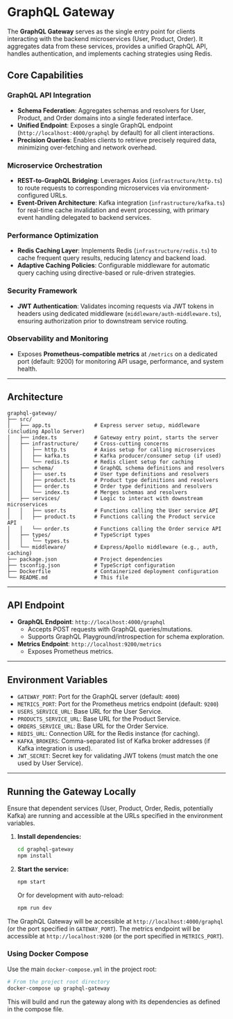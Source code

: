 # GraphQL Gateway

The **GraphQL Gateway** serves as the single entry point for clients interacting with the backend microservices (User, Product, Order). It aggregates data from these services, provides a unified GraphQL API, handles authentication, and implements caching strategies using Redis.

## Core Capabilities

### **GraphQL API Integration**

- **Schema Federation**: Aggregates schemas and resolvers for User, Product, and Order domains into a single federated interface.
- **Unified Endpoint**: Exposes a single GraphQL endpoint (`http://localhost:4000/graphql` by default) for all client interactions.
- **Precision Queries**: Enables clients to retrieve precisely required data, minimizing over-fetching and network overhead.

### **Microservice Orchestration**

- **REST-to-GraphQL Bridging**: Leverages Axios (`infrastructure/http.ts`) to route requests to corresponding microservices via environment-configured URLs.
- **Event-Driven Architecture**: Kafka integration (`infrastructure/kafka.ts`) for real-time cache invalidation and event processing, with primary event handling delegated to backend services.

### **Performance Optimization**

- **Redis Caching Layer**: Implements Redis (`infrastructure/redis.ts`) to cache frequent query results, reducing latency and backend load.
- **Adaptive Caching Policies**: Configurable middleware for automatic query caching using directive-based or rule-driven strategies.

### **Security Framework**

- **JWT Authentication**: Validates incoming requests via JWT tokens in headers using dedicated middleware (`middleware/auth-middleware.ts`), ensuring authorization prior to downstream service routing.

### **Observability and Monitoring**

- Exposes **Prometheus-compatible metrics** at `/metrics` on a dedicated port (default: 9200) for monitoring API usage, performance, and system health.

---

## Architecture

```
graphql-gateway/
├── src/
│   ├── app.ts              # Express server setup, middleware (including Apollo Server)
│   ├── index.ts            # Gateway entry point, starts the server
│   ├── infrastructure/     # Cross-cutting concerns
│   │   ├── http.ts         # Axios setup for calling microservices
│   │   ├── kafka.ts        # Kafka producer/consumer setup (if used)
│   │   └── redis.ts        # Redis client setup for caching
│   ├── schema/             # GraphQL schema definitions and resolvers
│   │   ├── user.ts         # User type definitions and resolvers
│   │   ├── product.ts      # Product type definitions and resolvers
│   │   ├── order.ts        # Order type definitions and resolvers
│   │   └── index.ts        # Merges schemas and resolvers
│   ├── services/           # Logic to interact with downstream microservices
│   │   ├── user.ts         # Functions calling the User service API
│   │   ├── product.ts      # Functions calling the Product service API
│   │   └── order.ts        # Functions calling the Order service API
│   ├── types/              # TypeScript types
│   │   └── types.ts
│   └── middleware/         # Express/Apollo middleware (e.g., auth, caching)
├── package.json            # Project dependencies
├── tsconfig.json           # TypeScript configuration
├── Dockerfile              # Containerized deployment configuration
└── README.md               # This file
```

---

## API Endpoint

- **GraphQL Endpoint**: `http://localhost:4000/graphql`
  - Accepts POST requests with GraphQL queries/mutations.
  - Supports GraphQL Playground/introspection for schema exploration.
- **Metrics Endpoint**: `http://localhost:9200/metrics`
  - Exposes Prometheus metrics.

---

## Environment Variables

- `GATEWAY_PORT`: Port for the GraphQL server (default: `4000`)
- `METRICS_PORT`: Port for the Prometheus metrics endpoint (default: `9200`)
- `USERS_SERVICE_URL`: Base URL for the User Service.
- `PRODUCTS_SERVICE_URL`: Base URL for the Product Service.
- `ORDERS_SERVICE_URL`: Base URL for the Order Service.
- `REDIS_URL`: Connection URL for the Redis instance (for caching).
- `KAFKA_BROKERS`: Comma-separated list of Kafka broker addresses (if Kafka integration is used).
- `JWT_SECRET`: Secret key for validating JWT tokens (must match the one used by User Service).

---

## Running the Gateway Locally

Ensure that dependent services (User, Product, Order, Redis, potentially Kafka) are running and accessible at the URLs specified in the environment variables.

1.  **Install dependencies:**
    ```bash
    cd graphql-gateway
    npm install
    ```

2.  **Start the service:**
    ```bash
    npm start
    ```
    Or for development with auto-reload:
    ```bash
    npm run dev
    ```

The GraphQL Gateway will be accessible at `http://localhost:4000/graphql` (or the port specified in `GATEWAY_PORT`).
The metrics endpoint will be accessible at `http://localhost:9200` (or the port specified in `METRICS_PORT`).

### Using Docker Compose

Use the main `docker-compose.yml` in the project root:

```bash
# From the project root directory
docker-compose up graphql-gateway
```

This will build and run the gateway along with its dependencies as defined in the compose file.
